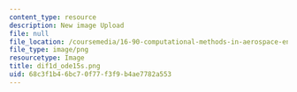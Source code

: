 ```yaml
---
content_type: resource
description: New image Upload
file: null
file_location: /coursemedia/16-90-computational-methods-in-aerospace-engineering-spring-2014/68c3f1b46bc70f77f3f9b4ae7782a553_dif1d_ode15s.png
file_type: image/png
resourcetype: Image
title: dif1d_ode15s.png
uid: 68c3f1b4-6bc7-0f77-f3f9-b4ae7782a553
---
```

